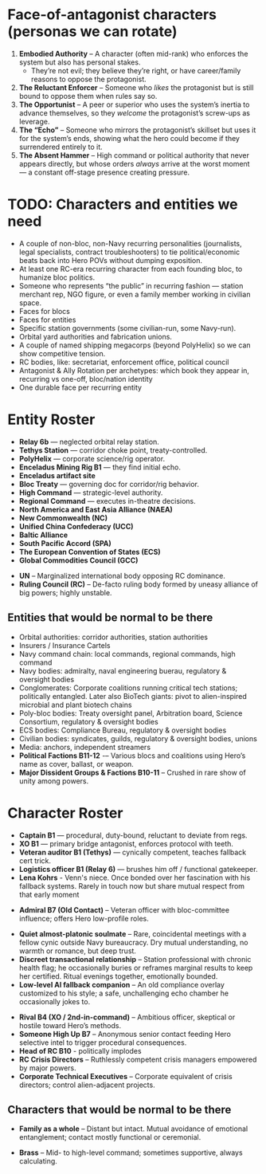 # Face-of-antagonist characters (personas we can rotate)

1. **Embodied Authority** – A character (often mid-rank) who enforces the system but also has personal stakes.
	- They’re not evil; they believe they’re right, or have career/family reasons to oppose the protagonist.
2.  **The Reluctant Enforcer** – Someone who _likes_ the protagonist but is still bound to oppose them when rules say so.
3. **The Opportunist** – A peer or superior who uses the system’s inertia to advance themselves, so they _welcome_ the protagonist’s screw-ups as leverage.
4. **The “Echo”** – Someone who mirrors the protagonist’s skillset but uses it for the system’s ends, showing what the hero could become if they surrendered entirely to it.
5. **The Absent Hammer** – High command or political authority that never appears directly, but whose orders _always_ arrive at the worst moment — a constant off-stage presence creating pressure.


# TODO: Characters and entities we need

- A couple of non-bloc, non-Navy recurring personalities (journalists, legal specialists, contract troubleshooters) to tie political/economic beats back into Hero POVs without dumping exposition.
- At least one RC-era recurring character from each founding bloc, to humanize bloc politics.
- Someone who represents “the public” in recurring fashion — station merchant rep, NGO figure, or even a family member working in civilian space.
- Faces for blocs
- Faces for entities
- Specific station governments (some civilian-run, some Navy-run).
- Orbital yard authorities and fabrication unions.
- A couple of named shipping megacorps (beyond PolyHelix) so we can show competitive tension.
- RC bodies, like: secretariat, enforcement office, political council
- Antagonist & Ally Rotation per archetypes: which book they appear in, recurring vs one-off, bloc/nation identity
- One durable face per recurring entity


# Entity Roster

- **Relay 6b** — neglected orbital relay station.
- **Tethys Station** — corridor choke point, treaty-controlled.
- **PolyHelix** — corporate science/rig operator.
- **Enceladus Mining Rig B1** — they find initial echo.
- **Enceladus artifact site** 
- **Bloc Treaty** — governing doc for corridor/rig behavior.
- **High Command** — strategic-level authority.
- **Regional Command** — executes in-theatre decisions.
- **North America and East Asia Alliance (NAEA)**
- **New Commonwealth (NC)** 
- **Unified China Confederacy (UCC)**
- **Baltic Alliance**
- **South Pacific Accord (SPA)**
- **The European Convention of States (ECS)**
- **Global Commodities Council (GCC)**
* **UN** – Marginalized international body opposing RC dominance.
* **Ruling Council (RC)** – De-facto ruling body formed by uneasy alliance of big powers; highly unstable.

## Entities that would be normal to be there

* Orbital authorities: corridor authorities, station authorities
* Insurers / Insurance Cartels
* Navy command chain: local commands, regional commands, high command
* Navy bodies: admiralty, naval engineering buerau, regulatory & oversight bodies
* Conglomerates: Corporate coalitions running critical tech stations; politically entangled. Later also BioTech giants: pivot to alien-inspired microbial and plant biotech chains
* Poly-bloc bodies: Treaty oversight panel, Arbitration board, Science Consortium, regulatory & oversight bodies
* ECS bodies: Compliance Bureau, regulatory & oversight bodies
* Civilian bodies: syndicates, guilds, regulatory & oversight bodies, unions
* Media: anchors, independent streamers
* **Political Factions B11-12** -– Various blocs and coalitions using Hero’s name as cover, ballast, or weapon.
* **Major Dissident Groups & Factions B10-11** – Crushed in rare show of unity among powers.
# Character Roster

- **Captain B1** — procedural, duty-bound, reluctant to deviate from regs.
- **XO B1** — primary bridge antagonist, enforces protocol with teeth.
- **Veteran auditor B1 (Tethys)** — cynically competent, teaches fallback cert trick.
- **Logistics officer B1 (Relay 6)** — brushes him off / functional gatekeeper.
- **Lena Kohrs** - Venn's niece. Once bonded over her fascination with his fallback systems. Rarely in touch now but share mutual respect from that early moment
* **Admiral B7 (Old Contact)** – Veteran officer with bloc-committee influence; offers Hero low-profile roles.
- **Quiet almost-platonic soulmate** – Rare, coincidental meetings with a fellow cynic outside Navy bureaucracy. Dry mutual understanding, no warmth or romance, but deep trust.
- **Discreet transactional relationship** – Station professional with chronic health flag; he occasionally buries or reframes marginal results to keep her certified. Ritual evenings together, emotionally bounded.
- **Low-level AI fallback companion** – An old compliance overlay customized to his style; a safe, unchallenging echo chamber he occasionally jokes to.
* **Rival B4 (XO / 2nd-in-command)** – Ambitious officer, skeptical or hostile toward Hero’s methods.
* **Someone High Up B7** – Anonymous senior contact feeding Hero selective intel to trigger procedural consequences.
* **Head of RC B10** - politically implodes
* **RC Crisis Directors** – Ruthlessly competent crisis managers empowered by major powers.
* **Corporate Technical Executives** – Corporate equivalent of crisis directors; control alien-adjacent projects.
## Characters that would be normal to be there

- **Family as a whole** – Distant but intact. Mutual avoidance of emotional entanglement; contact mostly functional or ceremonial.
* **Brass** – Mid- to high-level command; sometimes supportive, always calculating.




